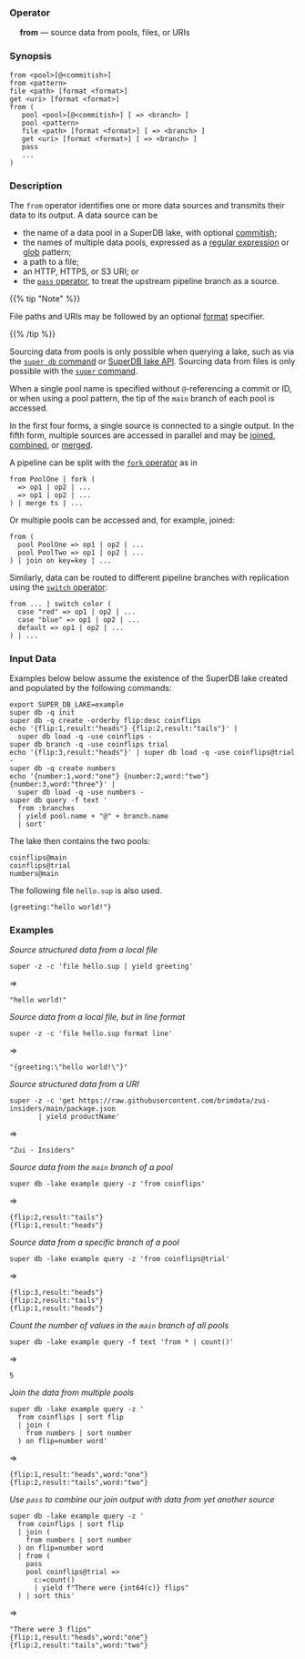 ### Operator

&emsp; **from** &mdash; source data from pools, files, or URIs

### Synopsis

```
from <pool>[@<commitish>]
from <pattern>
file <path> [format <format>]
get <uri> [format <format>]
from (
   pool <pool>[@<commitish>] [ => <branch> ]
   pool <pattern>
   file <path> [format <format>] [ => <branch> ]
   get <uri> [format <format>] [ => <branch> ]
   pass
   ...
)
```
### Description

The `from` operator identifies one or more data sources and transmits
their data to its output.  A data source can be
* the name of a data pool in a SuperDB lake, with optional [commitish](../../commands/super-db.md#commitish);
* the names of multiple data pools, expressed as a [regular expression](../search-expressions.md#regular-expressions) or [glob](../search-expressions.md#globs) pattern;
* a path to a file;
* an HTTP, HTTPS, or S3 URI; or
* the [`pass` operator](pass.md), to treat the upstream pipeline branch as a source.

{{% tip "Note" %}}

File paths and URIs may be followed by an optional [format](../../commands/super.md#input-formats) specifier.

{{% /tip %}}

Sourcing data from pools is only possible when querying a lake, such as
via the [`super db` command](../../commands/super-db.md) or
[SuperDB lake API](../../lake/api.md). Sourcing data from files is only possible
with the [`super` command](../../commands/super.md).

When a single pool name is specified without `@`-referencing a commit or ID, or
when using a pool pattern, the tip of the `main` branch of each pool is
accessed.

In the first four forms, a single source is connected to a single output.
In the fifth form, multiple sources are accessed in parallel and may be
[joined](join.md), [combined](combine.md), or [merged](merge.md).

A pipeline can be split with the [`fork` operator](fork.md) as in
```
from PoolOne | fork (
  => op1 | op2 | ...
  => op1 | op2 | ...
) | merge ts | ...
```

Or multiple pools can be accessed and, for example, joined:
```
from (
  pool PoolOne => op1 | op2 | ...
  pool PoolTwo => op1 | op2 | ...
) | join on key=key | ...
```

Similarly, data can be routed to different pipeline branches with replication
using the [`switch` operator](switch.md):
```
from ... | switch color (
  case "red" => op1 | op2 | ...
  case "blue" => op1 | op2 | ...
  default => op1 | op2 | ...
) | ...
```

### Input Data

Examples below below assume the existence of the SuperDB lake created and populated
by the following commands:

```mdtest-command
export SUPER_DB_LAKE=example
super db -q init
super db -q create -orderby flip:desc coinflips
echo '{flip:1,result:"heads"} {flip:2,result:"tails"}' |
  super db load -q -use coinflips -
super db branch -q -use coinflips trial
echo '{flip:3,result:"heads"}' | super db load -q -use coinflips@trial -
super db -q create numbers
echo '{number:1,word:"one"} {number:2,word:"two"} {number:3,word:"three"}' |
  super db load -q -use numbers -
super db query -f text '
  from :branches
  | yield pool.name + "@" + branch.name
  | sort'
```

The lake then contains the two pools:

```mdtest-output
coinflips@main
coinflips@trial
numbers@main
```

The following file `hello.sup` is also used.

```mdtest-input hello.sup
{greeting:"hello world!"}
```

### Examples

_Source structured data from a local file_

```mdtest-command
super -z -c 'file hello.sup | yield greeting'
```
=>
```mdtest-output
"hello world!"
```

_Source data from a local file, but in line format_
```mdtest-command
super -z -c 'file hello.sup format line'
```
=>
```mdtest-output
"{greeting:\"hello world!\"}"
```

_Source structured data from a URI_
```
super -z -c 'get https://raw.githubusercontent.com/brimdata/zui-insiders/main/package.json
       | yield productName'
```
=>
```
"Zui - Insiders"
```

_Source data from the `main` branch of a pool_
```mdtest-command
super db -lake example query -z 'from coinflips'
```
=>
```mdtest-output
{flip:2,result:"tails"}
{flip:1,result:"heads"}
```

_Source data from a specific branch of a pool_
```mdtest-command
super db -lake example query -z 'from coinflips@trial'
```
=>
```mdtest-output
{flip:3,result:"heads"}
{flip:2,result:"tails"}
{flip:1,result:"heads"}
```

_Count the number of values in the `main` branch of all pools_
```mdtest-command
super db -lake example query -f text 'from * | count()'
```
=>
```mdtest-output
5
```
_Join the data from multiple pools_
```mdtest-command
super db -lake example query -z '
  from coinflips | sort flip
  | join (
    from numbers | sort number
  ) on flip=number word'
```
=>
```mdtest-output
{flip:1,result:"heads",word:"one"}
{flip:2,result:"tails",word:"two"}
```

_Use `pass` to combine our join output with data from yet another source_
```mdtest-command
super db -lake example query -z '
  from coinflips | sort flip
  | join (
    from numbers | sort number
  ) on flip=number word
  | from (
    pass
    pool coinflips@trial =>
      c:=count()
      | yield f"There were {int64(c)} flips"
  ) | sort this'
```
=>
```mdtest-output
"There were 3 flips"
{flip:1,result:"heads",word:"one"}
{flip:2,result:"tails",word:"two"}
```
